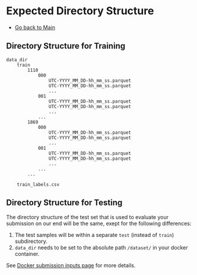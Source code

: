 # Expected Directory Structure

- [Go back to Main](README.md)


## Directory Structure for Training

```
data_dir
    train
        1110
            000
                UTC-YYYY_MM_DD-hh_mm_ss.parquet
                UTC-YYYY_MM_DD-hh_mm_ss.parquet
                ...
            001
                UTC-YYYY_MM_DD-hh_mm_ss.parquet
                UTC-YYYY_MM_DD-hh_mm_ss.parquet
                ...
            ...
        1869
            000
                UTC-YYYY_MM_DD-hh_mm_ss.parquet
                UTC-YYYY_MM_DD-hh_mm_ss.parquet
                ...
            001
                UTC-YYYY_MM_DD-hh_mm_ss.parquet
                UTC-YYYY_MM_DD-hh_mm_ss.parquet
                ...
            ...
        ...

    train_labels.csv

```



## Directory Structure for Testing

The directory structure of the test set that is used to evaluate your submission on our end will be the same, exept for the following differences:

1. The test samples will be within a separate `test` (instead of `train`) subdirectory.
2. `data_dir` needs to be set to the absolute path `/dataset/` in your docker container.

See [Docker submission inputs page](submission/inputs.md) for more details.
